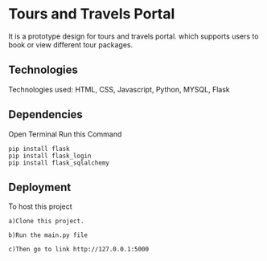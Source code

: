 
# Tours and Travels Portal

It is a prototype design for tours and travels portal. which supports users to book or view different tour packages.

## Technologies

Technologies used: HTML, CSS, Javascript, Python, MYSQL, Flask

## Dependencies

Open Terminal Run this Command

    pip install flask
    pip install flask_login
    pip install flask_sqlalchemy

## Deployment

To host this project

    a)Clone this project.

    b)Run the main.py file
    
    c)Then go to link http://127.0.0.1:5000
    

